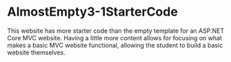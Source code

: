 # AlmostEmpty3-1StarterCode
This website has more starter code than the empty template for an ASP.NET Core MVC website.
Having a little more content allows for focusing on what makes a basic MVC website functional,
allowing the student to build a basic website themselves.
